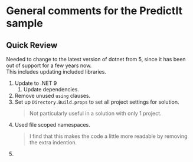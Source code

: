 # General comments for the PredictIt sample

## Quick Review

Needed to change to the latest version of dotnet from 5, since it has been out of support for a few years now.  
This includes updating included libraries.

1. Update to .NET 9
    1. Update dependencies.
1. Remove unused ```using``` clauses.
1. Set up ```Directory.Build.props``` to set all project settings for solution.
    > Not particularly useful in a solution with only 1 project.
1. Used file scoped namespaces.
    > I find that this makes the code a little more readable by removing the extra indention.
1. 